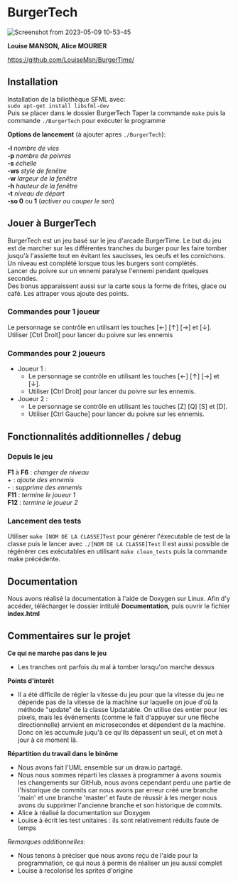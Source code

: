 # BurgerTech
![Screenshot from 2023-05-09 10-53-45](https://user-images.githubusercontent.com/108003990/237046133-a7b44b22-62d4-43a8-8105-92abe2f17c17.png)

**Louise MANSON, Alice MOURIER**

https://github.com/LouiseMsn/BurgerTime/

## Installation
Installation de la biliothèque SFML avec: <br>
``
sudo apt-get install libsfml-dev
``
<br>
Puis se placer dans le dossier BurgerTech
Taper la commande ``make``
puis la commande ``./BurgerTech`` pour exécuter le programme

**Options de lancement** (à ajouter apres ``./BurgerTech``):

**-l** _nombre de vies_ <br>
**-p** _nombre de poivres_ <br>
**-s** _échelle_ <br>
**-ws** _style de fenêtre_<br>
**-w** _largeur de la fenêtre_<br>
**-h** _hauteur de la fenêtre_<br>
**-t** _niveau de départ_<br>
**-so 0** ou **1** (_activer ou couper le son_)<br>


## Jouer à BurgerTech
BurgerTech est un jeu basé sur le jeu d'arcade BurgerTime. 
Le but du jeu est de marcher sur les différentes tranches du burger pour les faire tomber jusqu'à l'assiette tout en évitant les saucisses, les oeufs et les cornichons. <br>
Un niveau est complété lorsque tous les burgers sont complétés. <br>
Lancer du poivre sur un ennemi paralyse l'ennemi pendant quelques secondes. <br>
Des bonus apparaissent aussi sur la carte sous la forme de frites, glace ou café. Les attraper vous ajoute des points. <br>

### Commandes pour 1 joueur
Le personnage se contrôle en utilisant les touches [←]	[↑]	[→] et [↓].
Utiliser [Ctrl Droit] pour lancer du poivre sur les ennemis 

### Commandes pour 2 joueurs
- Joueur 1 :
  - Le personnage se contrôle en utilisant les touches [←]	[↑]	[→] et [↓].
  - Utiliser [Ctrl Droit] pour lancer du poivre sur les ennemis.
- Joueur 2 :
  - Le personnage se contrôle en utilisant les touches [Z]	[Q]	[S] et [D].
  - Utiliser [Ctrl Gauche] pour lancer du poivre sur les ennemis.

## Fonctionnalités additionnelles / debug
### Depuis le jeu
**F1** à **F6** : _changer de niveau_<br>
\+  : _ajoute des ennemis_<br>
\- : _supprime des ennemis_<br>
**F11** : _termine le joueur 1_<br>
**F12** : _termine le joueur 2_<br>

### Lancement des tests
Utiliser ``make [NOM DE LA CLASSE]Test`` pour générer l'éxecutable de test de la classe puis le lancer avec ``./[NOM DE LA CLASSE]Test``
Il est aussi possible de régénérer ces exécutables en utilisant ``make clean_tests`` puis la commande make précédente.

## Documentation
Nous avons réalisé la documentation à l'aide de Doxygen sur Linux. Afin d'y accéder, télécharger le dossier intitulé **Documentation**, puis ouvrir le fichier **index.html**

## Commentaires sur le projet

**Ce qui ne marche pas dans le jeu**
- Les tranches ont parfois du mal à tomber lorsqu'on marche dessus

**Points d'interêt**
- Il a été difficile de régler la vitesse du jeu pour que la vitesse du jeu ne dépende pas de la vitesse de la machine sur laquelle on joue d'oû la méthode "update" de la classe Updatable. On utilise des entier pour les pixels, mais les événements (comme le fait d'appuyer sur une flèche directionnelle) arrvient en microsecondes et dépendent de la machine. Donc on les accumule juqu'à ce qu'ils dépassent un seuil, et on met à jour à ce moment là.

**Répartition du travail dans le binôme**
- Nous avons fait l'UML ensemble sur un draw.io partagé.
- Nous nous sommes réparti les classes à programmer à avons soumis les changements sur GitHub, nous avons cependant perdu une partie de l'historique de commits car nous avons par erreur créé une branche 'main' et une branche 'master' et faute de réussir à les merger nous avons du supprimer l'ancienne branche et son historique de commits.
- Alice à réalisé la documentation sur Doxygen
- Louise à écrit les test unitaires : ils sont relativement réduits faute de temps

_Remarques additionnelles:_
- Nous tenons à préciser que nous avons reçu de l'aide pour la programmation, ce qui nous à permis de réaliser un jeu aussi complet
- Louise à recolorisé les sprites d'origine 
